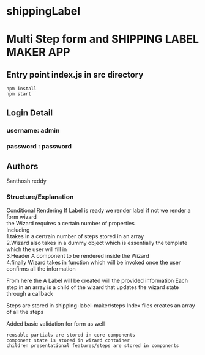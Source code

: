 # shippingLabel
# Multi Step form and SHIPPING LABEL MAKER APP

## Entry point index.js in src directory

`npm install`  
`npm start`

## Login Detail

### username: admin

### password : password

## Authors

Santhosh reddy

### Structure/Explanation

Conditional Rendering
If Label is ready we render label if not we render a form wizard  
the Wizard requires a certain number of properties  
Including  
1.takes in a certrain number of steps stored in an array  
2.Wizard also takes in a dummy object which is essentially the template which the user will fill in  
3.Header A component to be rendered inside the Wizard  
4.finally Wizard takes in function which will be invoked once the user confirms all the information

From here the A Label will be created will the provided information
Each step in an array is a child of the wizard that updates the wizard state through a callback

Steps are stored in shipping-label-maker/steps
Index files creates an array of all the steps

Added basic validation for form as well

```
reusable partials are stored in core components
component state is stored in wizard container
children presentational features/steps are stored in components
```

